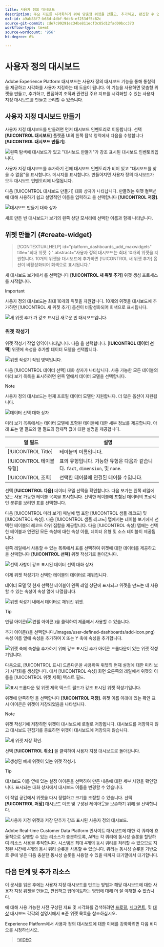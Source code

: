 ```yaml
---
title: 사용자 정의 대시보드
description: 주요 지표를 시각화하기 위해 맞춤형 위젯을 만들고, 추가하고, 편집할 수 있는 사용자 지정 대시보드를 만들고 관리하는 방법을 알아봅니다.
exl-id: a9ab83f7-b68d-4dbf-9dc6-ef253df5c82c
source-git-commit: cde7c99291ec34be811ecf3c85d12fad09bcc373
workflow-type: tm+mt
source-wordcount: '956'
ht-degree: 6%

---
```


# 사용자 정의 대시보드

Adobe Experience Platform 대시보드는 사용자 정의 대시보드 기능을 통해 통찰력을 제공하고 시각화를 사용자 지정하는 데 도움이 됩니다. 이 기능을 사용하면 맞춤형 위젯을 만들고, 추가하고, 편집하여 조직과 관련된 주요 지표를 시각화할 수 있는 사용자 지정 대시보드를 만들고 관리할 수 있습니다.

<!-- Getting started / permissions section commented out for Beta. This will be necessary after GA only

## Getting started

To view dashboards in Adobe Experience Platform you must have the appropriate permissions enabled. Please read the [dashboards permissions documentation](./permissions.md#available-permissions) to learn how to grant users the ability to view, edit, and update Experience Platform dashboards using Adobe Admin Console. If you do not have administrator privileges for your organization, contact your product administrator to obtain the required permissions. -->

## 사용자 지정 대시보드 만들기

사용자 지정 대시보드를 만들려면 먼저 대시보드 인벤토리로 이동합니다. 선택 **[!UICONTROL 대시보드]** 플랫폼 UI의 왼쪽 탐색 영역에서 다음을 수행합니다 **[!UICONTROL 대시보드 만들기]**.

![왼쪽 탐색에 대시보드가 있고 &quot;대시보드 만들기&quot;가 강조 표시된 대시보드 인벤토리입니다.](./images/user-defined-dashboards/create-dashboard.png)

사용자 지정 대시보드를 추가하기 전에 대시보드 인벤토리가 비어 있고 &quot;대시보드를 찾을 수 없음&quot;을 표시합니다. 메시지를 표시합니다. 만들어지면 사용자 정의 대시보드가 모두 대시보드 인벤토리에 나열됩니다.

다음 [!UICONTROL 대시보드 만들기] 대화 상자가 나타납니다. 만들려는 위젯 컬렉션에 대해 사용하기 쉽고 설명적인 이름을 입력하고 을 선택합니다 **[!UICONTROL 저장]**.

![대시보드 만들기 대화 상자](./images/user-defined-dashboards/create-dashboard-dialog.png)

새로 만든 빈 대시보드가 보기의 왼쪽 상단 모서리에 선택한 이름과 함께 나타납니다.

## 위젯 만들기 {#create-widget}

>[!CONTEXTUALHELP]
>id="platform_dashboards_udd_maxwidgets"
>title="최대 위젯 수"
>abstract="사용자 정의 대시보드는 최대 10개의 위젯을 지원합니다. 10개의 위젯을 대시보드에 추가하면 [!UICONTROL 새 위젯 추가] 옵션이 비활성화되어 회색으로 표시됩니다."

새 대시보드 보기에서 를 선택합니다 **[!UICONTROL 새 위젯 추가]** 위젯 생성 프로세스를 시작합니다.

>[!IMPORTANT]
>
>사용자 정의 대시보드는 최대 10개의 위젯을 지원합니다. 10개의 위젯을 대시보드에 추가하면 [!UICONTROL 새 위젯 추가] 옵션이 비활성화되어 회색으로 표시됩니다.

![새 위젯 추가 가 강조 표시된 새로운 빈 대시보드입니다.](./images/user-defined-dashboards/add-new-widget.png)

### 위젯 작성기

위젯 작성기 작업 영역이 나타납니다. 다음 을 선택합니다. **[!UICONTROL 데이터 선택]** 위젯에 속성을 추가할 데이터 모델을 선택합니다.

![위젯 작성기 작업 영역입니다.](./images/user-defined-dashboards/widget-composer.png)

다음 [!UICONTROL 데이터 선택] 대화 상자가 나타납니다. 사용 가능한 모든 테이블의 미리 보기 목록을 표시하려면 왼쪽 열에서 데이터 모델을 선택합니다.

>[!NOTE]
>
>사용자 정의 대시보드는 현재 프로필 데이터 모델만 지원합니다. 더 많은 옵션이 지원됩니다.

![데이터 선택 대화 상자](./images/user-defined-dashboards/select-data-dialog.png)

미리 보기 목록에서는 데이터 모델에 포함된 테이블에 대한 세부 정보를 제공합니다. 아래 표는 열 필드와 열 필드의 잠재적 값에 대한 설명을 제공합니다.

| 열 필드 | 설명 |
|---|---|
| [!UICONTROL Title] | 테이블의 이름입니다. |
| [!UICONTROL 테이블 유형] | 표의 유형입니다. 가능한 유형은 다음과 같습니다. `fact`, `dimension`, 및 `none`. |
| [!UICONTROL 조회] | 선택한 테이블에 연결된 테이블 수입니다. |

선택 **[!UICONTROL 다음]** 데이터 모델 선택을 확인합니다. 다음 보기는 왼쪽 레일에 있는 사용 가능한 테이블 목록을 표시합니다. 선택한 테이블에 포함된 데이터의 포괄적인 분류를 보려면 표를 선택합니다.

다음 [!UICONTROL 미리 보기] 패널에 탭 포함 [!UICONTROL 샘플 레코드] 및 [!UICONTROL 속성]. 다음 [!UICONTROL 샘플 레코드] 탭에서는 테이블 보기에서 선택한 테이블의 레코드 하위 집합을 제공합니다. 다음 [!UICONTROL 속성] 탭에는 선택한 테이블과 연관된 모든 속성에 대한 속성 이름, 데이터 유형 및 소스 테이블이 제공됩니다.

왼쪽 레일에서 사용할 수 있는 목록에서 표를 선택하여 위젯에 대한 데이터를 제공하고 을 선택합니다 **[!UICONTROL 선택]** 위젯 작성기로 돌아갑니다.

![선택 사항이 강조 표시된 데이터 선택 대화 상자](./images/user-defined-dashboards/select-a-table.png)

이제 위젯 작성기가 선택한 테이블의 데이터로 채워집니다.

데이터 모델 및 현재 선택한 테이블이 왼쪽 레일 상단에 표시되고 위젯을 만드는 데 사용할 수 있는 속성이 속성 열에 나열됩니다.

![위젯 작성기 내에서 데이터로 채워진 위젯.](./images/user-defined-dashboards/populated-widget-composer.png)

>[!TIP]
>
>연필 아이콘(![연필 아이콘.](./images/user-defined-dashboards/edit-icon.png))을 클릭하여 제품에서 사용할 수 있습니다.

추가 아이콘()을 선택합니다./images/user-defined-dashboards/add-icon.png) 속성 이름 옆에 속성을 추가하여 X 또는 Y 축에 속성을 추가합니다.

![위젯 축에 속성을 추가하기 위해 강조 표시된 추가 아이콘 드롭다운이 있는 위젯 작성기입니다.](./images/user-defined-dashboards/attributes-dropdown.png)

다음으로, [!UICONTROL 표시] 드롭다운을 사용하여 위젯의 현재 설정에 대한 미리 보기 시각화를 생성합니다. 에서 [!UICONTROL 속성] 화면 오른쪽의 레일에서 위젯의 이름을 [!UICONTROL 위젯 제목] 텍스트 필드.

![표시 드롭다운 및 위젯 제목 텍스트 필드가 강조 표시된 위젯 작성기입니다.](./images/user-defined-dashboards/marks-dropdown-widget-title.png)

위젯에 만족하면 을 선택합니다 **[!UICONTROL 저장]**. 위젯 이름 아래에 있는 확인 표시 아이콘은 위젯이 저장되었음을 나타냅니다.

>[!NOTE]
>
>위젯 작성기에 저장하면 위젯이 대시보드에 로컬로 저장됩니다. 대시보드를 저장하지 않고 대시보드 편집기를 종료하면 위젯이 대시보드에 저장되지 않습니다.

![새 위젯 저장 확인.](./images/user-defined-dashboards/save-confirmation.png)

선택 **[!UICONTROL 취소]** 을 클릭하여 사용자 지정 대시보드로 돌아갑니다.

![생성된 예제 위젯이 있는 위젯 작성기.](./images/user-defined-dashboards/composed-widget.png)

>[!TIP]
>
>대시보드 이름 옆에 있는 설정 아이콘을 선택하여 만든 내용에 대한 세부 사항을 확인합니다. 표시되는 대화 상자에서 대시보드 이름을 변경할 수 있습니다.

이 작업 공간에서 위젯을 다시 정렬하고 크기를 조정할 수 있습니다. 선택 **[!UICONTROL 저장]** 대시보드 이름 및 구성된 레이아웃을 보존하기 위해 을 선택합니다.

![사용자 지정 위젯과 저장 단추가 강조 표시된 사용자 정의 대시보드.](./images/user-defined-dashboards/user-defined-dashboard.png)

Adobe Real-time Customer Data Platform 인사이트 대시보드에 대한 각 쿼리에 효율적으로 실행할 수 있는 리소스가 충분하도록, API는 각 쿼리에 동시성 슬롯을 할당하여 리소스 사용을 추적합니다. 시스템은 최대 4개의 동시 쿼리를 처리할 수 있으므로 지정된 시간에 4개의 동시 쿼리 슬롯을 사용할 수 있습니다. 쿼리는 동시성 슬롯을 기반으로 큐에 넣은 다음 충분한 동시성 슬롯을 사용할 수 있을 때까지 대기열에서 대기합니다.

## 다음 단계 및 추가 리소스

이 문서를 읽은 후에는 사용자 지정 대시보드를 만드는 방법과 해당 대시보드에 대한 사용자 지정 위젯을 만들고, 편집하고 업데이트하는 방법에 대해 더 잘 이해할 수 있습니다.

에 대해 사용 가능한 사전 구성된 지표 및 시각화를 검색하려면 [프로필](./guides/profiles.md#standard-widgets), [세그먼트](./guides/segments.md#standard-widgets), 및 [대상](./guides/destinations.md#standard-widgets) 대시보드 각각의 설명서에서 표준 위젯 목록을 참조하십시오.

Experience Platform에서 사용자 정의 대시보드에 대한 이해를 강화하려면 다음 비디오를 시청하십시오.

>[!VIDEO](https://video.tv.adobe.com/v/3409637?quality=12&learn=on)
